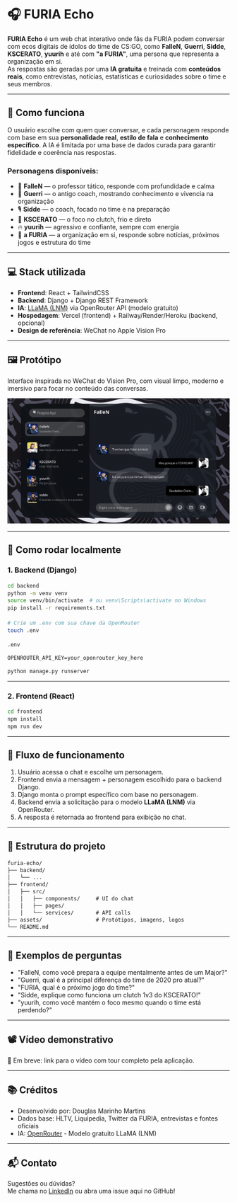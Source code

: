 # 🎧 FURIA Echo

**FURIA Echo** é um web chat interativo onde fãs da FURIA podem conversar com ecos digitais de ídolos do time de CS:GO, como **FalleN**, **Guerri**, **Sidde**, **KSCERATO**, **yuurih** e até com **"a FURIA"**, uma persona que representa a organização em si.  
As respostas são geradas por uma **IA gratuita** e treinada com **conteúdos reais**, como entrevistas, notícias, estatísticas e curiosidades sobre o time e seus membros.

---

## 🧠 Como funciona

O usuário escolhe com quem quer conversar, e cada personagem responde com base em sua **personalidade real**, **estilo de fala** e **conhecimento específico**. A IA é limitada por uma base de dados curada para garantir fidelidade e coerência nas respostas.

### Personagens disponíveis:
- 🧔 **FalleN** — o professor tático, responde com profundidade e calma
- 🧢 **Guerri** — o antigo coach, mostrando conhecimento e vivencia na organização
- 🎙️ **Sidde** — o coach, focado no time e na preparação
- 🎯 **KSCERATO** — o foco no clutch, frio e direto
- 🔥 **yuurih** — agressivo e confiante, sempre com energia
- 🐯 **a FURIA** — a organização em si, responde sobre notícias, próximos jogos e estrutura do time

---

## 💻 Stack utilizada

- **Frontend**: React + TailwindCSS
- **Backend**: Django + Django REST Framework
- **IA**: [LLaMA (LNM)](https://openrouter.ai) via OpenRouter API (modelo gratuito)
- **Hospedagem**: Vercel (frontend) + Railway/Render/Heroku (backend, opcional)
- **Design de referência**: WeChat no Apple Vision Pro

---

## 🖼️ Protótipo

Interface inspirada no WeChat do Vision Pro, com visual limpo, moderno e imersivo para focar no conteúdo das conversas.

![Protótipo FURIA Echo](./assets/Furia%20ECHO.png)

---

## 🚀 Como rodar localmente

### 1. Backend (Django)

```bash
cd backend
python -m venv venv
source venv/bin/activate  # ou venv\Scripts\activate no Windows
pip install -r requirements.txt

# Crie um .env com sua chave da OpenRouter
touch .env
```

`.env`
```
OPENROUTER_API_KEY=your_openrouter_key_here
```

```bash
python manage.py runserver
```

---

### 2. Frontend (React)

```bash
cd frontend
npm install
npm run dev
```

---

## 🔁 Fluxo de funcionamento

1. Usuário acessa o chat e escolhe um personagem.
2. Frontend envia a mensagem + personagem escolhido para o backend Django.
3. Django monta o prompt específico com base no personagem.
4. Backend envia a solicitação para o modelo **LLaMA (LNM)** via OpenRouter.
5. A resposta é retornada ao frontend para exibição no chat.

---

## 📂 Estrutura do projeto

```
furia-echo/
├── backend/
│   └── ...
├── frontend/
│   ├── src/
│   │   ├── components/     # UI do chat
│   │   ├── pages/
│   │   └── services/       # API calls
├── assets/                 # Protótipos, imagens, logos
└── README.md
```

---

## 💬 Exemplos de perguntas

- "FalleN, como você prepara a equipe mentalmente antes de um Major?"
- "Guerri, qual é a principal diferença do time de 2020 pro atual?"
- "FURIA, qual é o próximo jogo do time?"
- "Sidde, explique como funciona um clutch 1v3 do KSCERATO!"
- "yuurih, como você mantém o foco mesmo quando o time está perdendo?"

---

## 📽️ Vídeo demonstrativo

🎥 Em breve: link para o vídeo com tour completo pela aplicação.

---

## 📚 Créditos

- Desenvolvido por: Douglas Marinho Martins
- Dados base: HLTV, Liquipedia, Twitter da FURIA, entrevistas e fontes oficiais
- IA: [OpenRouter](https://openrouter.ai) - Modelo gratuito LLaMA (LNM)

---

## 📬 Contato

Sugestões ou dúvidas?  
Me chama no [LinkedIn](https://www.linkedin.com/in/dodax/) ou abra uma issue aqui no GitHub!
